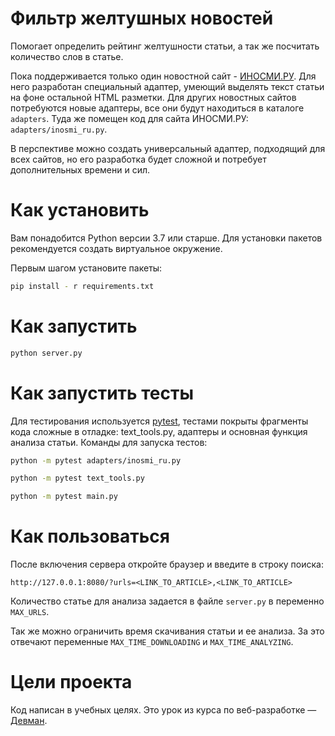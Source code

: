 # Фильтр желтушных новостей

Помогает определить рейтинг желтушности статьи, а так же посчитать количество слов в статье.

Пока поддерживается только один новостной сайт - [ИНОСМИ.РУ](https://inosmi.ru/). Для него разработан специальный
адаптер, умеющий выделять текст статьи на фоне остальной HTML разметки. Для других новостных сайтов потребуются новые
адаптеры, все они будут находиться в каталоге `adapters`. Туда же помещен код для сайта ИНОСМИ.РУ:
`adapters/inosmi_ru.py`.

В перспективе можно создать универсальный адаптер, подходящий для всех сайтов, но его разработка будет сложной и
потребует дополнительных времени и сил.

# Как установить

Вам понадобится Python версии 3.7 или старше. Для установки пакетов рекомендуется создать виртуальное окружение.

Первым шагом установите пакеты:

```bash
pip install - r requirements.txt
```

# Как запустить

```bash
python server.py
```

# Как запустить тесты

Для тестирования используется [pytest](https://docs.pytest.org/en/latest/), тестами покрыты фрагменты кода сложные в
отладке: text_tools.py, адаптеры и основная функция анализа статьи. Команды для запуска тестов:

```bash
python -m pytest adapters/inosmi_ru.py
```

```bash
python -m pytest text_tools.py
```

```bash
python -m pytest main.py
```

# Как пользоваться

После включения сервера откройте браузер и введите в строку поиска:

```
http://127.0.0.1:8080/?urls=<LINK_TO_ARTIСLE>,<LINK_TO_ARTIСLE>
```

Количество статье для анализа задается в файле `server.py` в переменно `MAX_URLS`.

Так же можно ограничить время скачивания статьи и ее анализа. За это отвечают переменные `MAX_TIME_DOWNLOADING` и
`MAX_TIME_ANALYZING`.

# Цели проекта

Код написан в учебных целях. Это урок из курса по веб-разработке — [Девман](https://dvmn.org).
